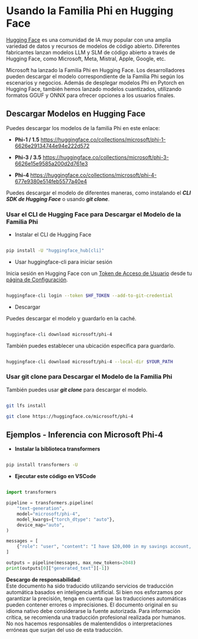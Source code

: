 # **Usando la Familia Phi en Hugging Face**

[Hugging Face](https://huggingface.co/) es una comunidad de IA muy popular con una amplia variedad de datos y recursos de modelos de código abierto. Diferentes fabricantes lanzan modelos LLM y SLM de código abierto a través de Hugging Face, como Microsoft, Meta, Mistral, Apple, Google, etc.

Microsoft ha lanzado la Familia Phi en Hugging Face. Los desarrolladores pueden descargar el modelo correspondiente de la Familia Phi según los escenarios y negocios. Además de desplegar modelos Phi en Pytorch en Hugging Face, también hemos lanzado modelos cuantizados, utilizando formatos GGUF y ONNX para ofrecer opciones a los usuarios finales.

## **Descargar Modelos en Hugging Face**

Puedes descargar los modelos de la familia Phi en este enlace:

- **Phi-1 / 1.5** https://huggingface.co/collections/microsoft/phi-1-6626e29134744e94e222d572

- **Phi-3 / 3.5** https://huggingface.co/collections/microsoft/phi-3-6626e15e9585a200d2d761e3

- **Phi-4** https://huggingface.co/collections/microsoft/phi-4-677e9380e514feb5577a40e4

Puedes descargar el modelo de diferentes maneras, como instalando el ***CLI SDK de Hugging Face*** o usando ***git clone***.

### **Usar el CLI de Hugging Face para Descargar el Modelo de la Familia Phi**

- Instalar el CLI de Hugging Face

```bash

pip install -U "huggingface_hub[cli]"

```

- Usar huggingface-cli para iniciar sesión

Inicia sesión en Hugging Face con un [Token de Acceso de Usuario](https://huggingface.co/docs/hub/security-tokens) desde tu [página de Configuración](https://huggingface.co/settings/tokens).

```bash

huggingface-cli login --token $HF_TOKEN --add-to-git-credential

```

- Descargar

Puedes descargar el modelo y guardarlo en la caché.

```bash

huggingface-cli download microsoft/phi-4

```

También puedes establecer una ubicación específica para guardarlo.

```bash

huggingface-cli download microsoft/phi-4 --local-dir $YOUR_PATH

```

### **Usar git clone para Descargar el Modelo de la Familia Phi**

También puedes usar ***git clone*** para descargar el modelo.

```bash

git lfs install

git clone https://huggingface.co/microsoft/phi-4

```

## **Ejemplos - Inferencia con Microsoft Phi-4**

- **Instalar la biblioteca transformers**

```bash

pip install transformers -U

```

- **Ejecutar este código en VSCode**

```python

import transformers

pipeline = transformers.pipeline(
    "text-generation",
    model="microsoft/phi-4",
    model_kwargs={"torch_dtype": "auto"},
    device_map="auto",
)

messages = [
    {"role": "user", "content": "I have $20,000 in my savings account, where I receive a 4% profit per year and payments twice a year. Can you please tell me how long it will take for me to become a millionaire? Also, can you please explain the math step by step as if you were explaining it to an uneducated person?"},
]

outputs = pipeline(messages, max_new_tokens=2048)
print(outputs[0]["generated_text"][-1])

```

**Descargo de responsabilidad**:  
Este documento ha sido traducido utilizando servicios de traducción automática basados en inteligencia artificial. Si bien nos esforzamos por garantizar la precisión, tenga en cuenta que las traducciones automáticas pueden contener errores o imprecisiones. El documento original en su idioma nativo debe considerarse la fuente autorizada. Para información crítica, se recomienda una traducción profesional realizada por humanos. No nos hacemos responsables de malentendidos o interpretaciones erróneas que surjan del uso de esta traducción.